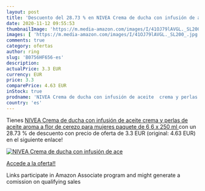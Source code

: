 ```yaml
---
layout: post
title: 'Descuento del 28.73 % en NIVEA Crema de ducha con infusión de ace'
date: 2020-11-12 09:55:53
thumbnailImage: 'https://m.media-amazon.com/images/I/41OJ79lAVGL._SL200_.jpg'
images: [ 'https://m.media-amazon.com/images/I/41OJ79lAVGL._SL200_.jpg' ]
comments: true
category: ofertas
author: ring
slug: 'B0756HF656-es'
description:
actualPrice: 3.3 EUR
currency: EUR
price: 3.3
comparePrice: 4.63 EUR
inStock: true
prodname: 'NIVEA Crema de ducha con infusión de aceite  crema y perlas de aceite  aroma a flor de cerezo  para mujeres  paquete de 6  6 x 250 ml '
country: 'es'
---
```


Tienes [NIVEA Crema de ducha con infusión de aceite  crema y perlas de aceite  aroma a flor de cerezo  para mujeres  paquete de 6  6 x 250 ml ](https://www.amazon.es/dp/B0756HF656/?tag=tolees-21) con un 28.73 % de descuento con precio de oferta de 3.3 EUR (original: 4.63 EUR) en el siguiente enlace!

[![NIVEA Crema de ducha con infusión de ace](https://m.media-amazon.com/images/I/41OJ79lAVGL._SL200_.jpg)](https://www.amazon.es/dp/B0756HF656/?tag=tolees-21)

[Accede a la oferta!!](https://www.amazon.es/dp/B0756HF656/?tag=tolees-21)

Links participate in Amazon Associate program and might generate a comission on qualifying sales


